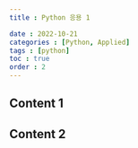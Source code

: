 ```yaml
---
title : Python 응용 1

date : 2022-10-21
categories : [Python, Applied]
tags : [python]
toc : true
order : 2
---
```


## Content 1

## Content 2


